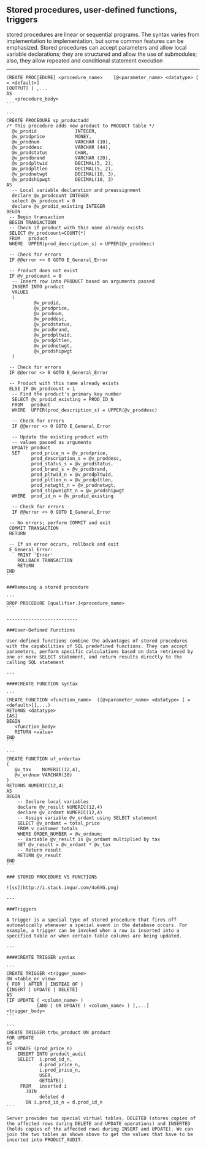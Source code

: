Stored procedures, user-defined functions, triggers
---

stored procedures are linear or sequential programs. The syntax varies from implementation to implementation, but some common features can be emphasized. Stored procedures can accept parameters and allow local variable declarations; they are structured and allow the use of submodules; also, they allow repeated and conditional statement execution

---

````
CREATE PROC[EDURE] <procedure_name>    [@<parameter_name> <datatype> [ = <default>] 
[OUTPUT] ] ,...
AS
   <procedure_body>
```

```
CREATE PROCEDURE sp_productadd
/* This procedure adds new product to PRODUCT table */
  @v_prodid              INTEGER,
  @v_prodprice           MONEY,
  @v_prodnum             VARCHAR (10),
  @v_proddesc            VARCHAR (44),
  @v_prodstatus          CHAR,
  @v_prodbrand           VARCHAR (20),
  @v_prodpltwid          DECIMAL(5, 2),
  @v_prodpltlen          DECIMAL(5, 2),
  @v_prodnetwgt          DECIMAL(10, 3),
  @v_prodshipwgt         DECIMAL(10, 3)
AS
  -- Local variable declaration and preassignment
  declare @v_prodcount INTEGER
  select @v_prodcount = 0
  declare @v_prodid_existing INTEGER
BEGIN
 -- Begin transaction
 BEGIN TRANSACTION
 -- Check if product with this name already exists
 SELECT @v_prodcount=COUNT(*)
 FROM   product
 WHERE  UPPER(prod_description_s) = UPPER(@v_proddesc)
   
 -- Check for errors
 IF @@error <> 0 GOTO E_General_Error
   
 -- Product does not exist
 IF @v_prodcount = 0
  -- Insert row into PRODUCT based on arguments passed
  INSERT INTO product
  VALUES
  (
          @v_prodid,
          @v_prodprice,
          @v_prodnum,
          @v_proddesc,
          @v_prodstatus,
          @v_prodbrand,
          @v_prodpltwid,
          @v_prodpltlen,
          @v_prodnetwgt,
          @v_prodshipwgt
  )
   
 -- Check for errors
 IF @@error <> 0 GOTO E_General_Error
   
 -- Product with this name already exists
 ELSE IF @v_prodcount = 1
  -- Find the product's primary key number
  SELECT @v_prodid_existing = PROD_ID_N
  FROM   product
  WHERE  UPPER(prod_description_s) = UPPER(@v_proddesc)
   
  -- Check for errors
  IF @@error <> 0 GOTO E_General_Error
 
  -- Update the existing product with
  -- values passed as arguments
  UPDATE product
  SET    prod_price_n = @v_prodprice,
         prod_description_s = @v_proddesc,
         prod_status_s = @v_prodstatus,
         prod_brand_s = @v_prodbrand,
         prod_pltwid_n = @v_prodpltwid,
         prod_pltlen_n = @v_prodpltlen,
         prod_netwght_n = @v_prodnetwgt,
         prod_shipweight_n = @v_prodshipwgt
  WHERE  prod_id_n = @v_prodid_existing
   
  -- Check for errors
  IF @@error <> 0 GOTO E_General_Error
   
 -- No errors; perform COMMIT and exit
 COMMIT TRANSACTION
 RETURN
   
 -- If an error occurs, rollback and exit
 E_General_Error:
    PRINT 'Error'
    ROLLBACK TRANSACTION
    RETURN
END
```

###Removing a stored procedure

```
DROP PROCEDURE [qualifier.]<procedure_name>
```

--------------------------

###User-Defined Functions

User-defined functions combine the advantages of stored procedures with the capabilities of SQL predefined functions. They can accept parameters, perform specific calculations based on data retrieved by one or more SELECT statement, and return results directly to the calling SQL statement

---

####CREATE FUNCTION syntax

```
CREATE FUNCTION <function_name>  ([@<parameter_name> <datatype> [ = <default>]],...)
RETURNS <datatype>
[AS]
BEGIN
   <function_body>
   RETURN <value>
END
```

```
CREATE FUNCTION uf_ordertax
(
   @v_tax    NUMERIC(12,4),
   @v_ordnum VARCHAR(30)
)
RETURNS NUMERIC(12,4)
AS
BEGIN
    -- Declare local variables
    declare @v_result NUMERIC(12,4)
    declare @v_ordamt NUMERIC(12,4)
    -- Assign variable @v_ordamt using SELECT statement
    SELECT @v_ordamt = total_price
    FROM v_customer_totals
    WHERE ORDER_NUMBER = @v_ordnum;
    -- Variable @v_result is @v_ordamt multiplied by tax
    SET @v_result = @v_ordamt * @v_tax
    -- Return result
    RETURN @v_result
END
```

### STORED PROCEDURE VS FUNCTIONS

![ss](http://i.stack.imgur.com/4o6XG.png)

---

###Triggers

A trigger is a special type of stored procedure that fires off automatically whenever a special event in the database occurs. For example, a trigger can be invoked when a row is inserted into a specified table or when certain table columns are being updated.

---

####CREATE TRIGGER syntax

```
CREATE TRIGGER <trigger_name>
ON <table_or_view>
{ FOR | AFTER | INSTEAD OF }
{INSERT | UPDATE | DELETE} 
AS 
[IF UPDATE ( <column_name> )
           [AND | OR UPDATE ( <column_name> ) ],...]
<trigger_body>
```

```
CREATE TRIGGER trbu_product ON product
FOR UPDATE
AS
IF UPDATE (prod_price_n)
    INSERT INTO product_audit
    SELECT  i.prod_id_n,
            d.prod_price_n,
            i.prod_price_n,
            USER,
            GETDATE()
     FROM   inserted i
       JOIN
            deleted d
       ON i.prod_id_n = d.prod_id_n
```

Server provides two special virtual tables, DELETED (stores copies of the affected rows during DELETE and UPDATE operations) and INSERTED (holds copies of the affected rows during INSERT and UPDATE). We can join the two tables as shown above to get the values that have to be inserted into PRODUCT_AUDIT. 
